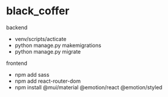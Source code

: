 # black_coffer

backend
-  venv/scripts/acticate
-  python manage.py makemigrations
-  python manage.py migrate


frontend
-  npm add sass
-  npm add react-router-dom
-  npm install @mui/material @emotion/react @emotion/styled
